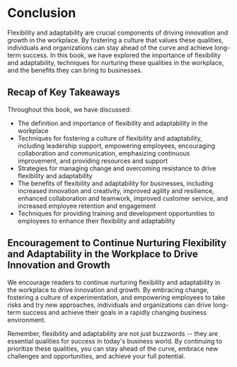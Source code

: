 # Conclusion

Flexibility and adaptability are crucial components of driving innovation and growth in the workplace. By fostering a culture that values these qualities, individuals and organizations can stay ahead of the curve and achieve long-term success. In this book, we have explored the importance of flexibility and adaptability, techniques for nurturing these qualities in the workplace, and the benefits they can bring to businesses.

Recap of Key Takeaways
----------------------

Throughout this book, we have discussed:

* The definition and importance of flexibility and adaptability in the workplace
* Techniques for fostering a culture of flexibility and adaptability, including leadership support, empowering employees, encouraging collaboration and communication, emphasizing continuous improvement, and providing resources and support
* Strategies for managing change and overcoming resistance to drive flexibility and adaptability
* The benefits of flexibility and adaptability for businesses, including increased innovation and creativity, improved agility and resilience, enhanced collaboration and teamwork, improved customer service, and increased employee retention and engagement
* Techniques for providing training and development opportunities to employees to enhance their flexibility and adaptability

Encouragement to Continue Nurturing Flexibility and Adaptability in the Workplace to Drive Innovation and Growth
----------------------------------------------------------------------------------------------------------------

We encourage readers to continue nurturing flexibility and adaptability in the workplace to drive innovation and growth. By embracing change, fostering a culture of experimentation, and empowering employees to take risks and try new approaches, individuals and organizations can drive long-term success and achieve their goals in a rapidly changing business environment.

Remember, flexibility and adaptability are not just buzzwords -- they are essential qualities for success in today's business world. By continuing to prioritize these qualities, you can stay ahead of the curve, embrace new challenges and opportunities, and achieve your full potential.